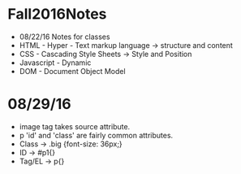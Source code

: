# Fall2016Notes
- 08/22/16
Notes for classes
- HTML - Hyper - Text markup language -> structure and content
- CSS - Cascading Style Sheets -> Style and Position
- Javascript - Dynamic
- DOM - Document Object Model

# 08/29/16

- image tag takes source attribute.
- p 'id' and 'class' are fairly common attributes.
- Class -> .big {font-size: 36px;}
- ID -> #p1{}
- Tag/EL -> p{}
